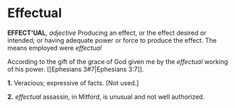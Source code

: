# Effectual

**EFFECT'UAL**, _adjective_ Producing an effect, or the effect desired or intended; or having adequate power or force to produce the effect. The means employed were _effectual_

According to the gift of the grace of God given me by the _effectual_ working of his power. [[Ephesians 3#7|Ephesians 3:7]].

**1.** Veracious; expressive of facts. \[Not used.\]

**2.** _effectual_ assassin, in Mitford, is unusual and not well authorized.
